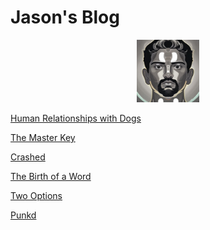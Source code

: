 # Jason's Blog

<p align="center">
<img src="icon.jpg" width="100">

</p>

[Human Relationships with Dogs](blogs/humanrelationshipswithdogs/humanrelationshipswithdogs.md)

[The Master Key](blogs/themasterkey/themasterkey.md)

[Crashed](blogs/crashed/crashed.md)

[The Birth of a Word](blogs/thebirthofaword/thebirthofaword.md)

[Two Options](blogs/twooptions/twooptions.md)

[Punkd](blogs/punkd/punkd.md)
